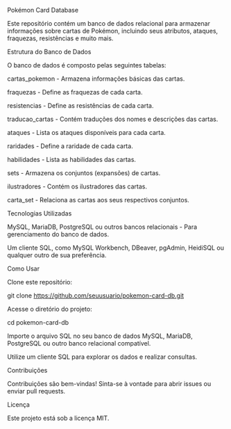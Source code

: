 Pokémon Card Database

Este repositório contém um banco de dados relacional para armazenar informações sobre cartas de Pokémon, incluindo seus atributos, ataques, fraquezas, resistências e muito mais.

Estrutura do Banco de Dados

O banco de dados é composto pelas seguintes tabelas:

cartas_pokemon - Armazena informações básicas das cartas.

fraquezas - Define as fraquezas de cada carta.

resistencias - Define as resistências de cada carta.

traducao_cartas - Contém traduções dos nomes e descrições das cartas.

ataques - Lista os ataques disponíveis para cada carta.

raridades - Define a raridade de cada carta.

habilidades - Lista as habilidades das cartas.

sets - Armazena os conjuntos (expansões) de cartas.

ilustradores - Contém os ilustradores das cartas.

carta_set - Relaciona as cartas aos seus respectivos conjuntos.

Tecnologias Utilizadas

MySQL, MariaDB, PostgreSQL ou outros bancos relacionais - Para gerenciamento do banco de dados.

Um cliente SQL, como MySQL Workbench, DBeaver, pgAdmin, HeidiSQL ou qualquer outro de sua preferência.

Como Usar

Clone este repositório:

git clone https://github.com/seuusuario/pokemon-card-db.git

Acesse o diretório do projeto:

cd pokemon-card-db

Importe o arquivo SQL no seu banco de dados MySQL, MariaDB, PostgreSQL ou outro banco relacional compatível.

Utilize um cliente SQL para explorar os dados e realizar consultas.

Contribuições

Contribuições são bem-vindas! Sinta-se à vontade para abrir issues ou enviar pull requests.

Licença

Este projeto está sob a licença MIT.
